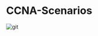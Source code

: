 # CCNA-Scenarios
![git](https://user-images.githubusercontent.com/94950365/167597434-1c647b2b-33e4-4a42-9459-f185293d1ac2.jpg)
